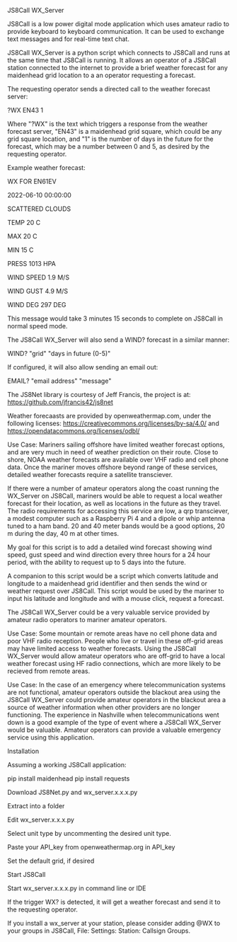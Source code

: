 JS8Call WX_Server 

JS8Call is a low power digital mode application which uses amateur radio to provide keyboard to keyboard communication. It can be used to exchange text messages and for real-time text chat. 

JS8Call WX_Server is a python script which connects to JS8Call and runs at the same time that JS8Call is running.  It allows an operator of a JS8Call station connected to the internet to provide a brief weather forecast for any maidenhead grid location to a an operator requesting a forecast.

The requesting operator sends a directed call to the weather forecast server:

?WX EN43 1

Where "?WX" is the text which triggers a response from the weather forecast server, "EN43" is a maidenhead grid square, which could be any grid square location, and "1" is the number of days in the future for the forecast, which may be a number between 0 and 5, as desired by the requesting operator.

Example weather forecast:

WX FOR EN61EV

2022-06-10 00:00:00

SCATTERED CLOUDS

TEMP 20 C

MAX 20 C

MIN 15 C

PRESS 1013 HPA

WIND SPEED 1.9 M/S

WIND GUST 4.9 M/S

WIND DEG 297 DEG 

This message would take 3 minutes 15 seconds to complete on JS8Call in normal speed mode.

The JS8Call WX_Server will also send a WIND? forecast in a similar manner:

WIND? "grid" "days in future (0-5)"

If configured, it will also allow sending an email out:

EMAIL? "email address" "message" 

The JS8Net library is courtesy of Jeff Francis, the project is at: https://github.com/jfrancis42/js8net

Weather forecaasts are provided by openweathermap.com, under the following licenses: https://creativecommons.org/licenses/by-sa/4.0/ and https://opendatacommons.org/licenses/odbl/

Use Case: Mariners sailing offshore have limited weather forecast options, and are very much in need of weather prediction on their route.  Close to shore, NOAA weather forecasts are available over VHF radio and cell phone data.  Once the mariner moves offshore beyond range of these services, detailed weather forecasts require a satellite transciever.  

If there were a number of amateur operators along the coast running the WX_Server on JS8Call, mariners would be able to request a local weather forecast for their location, as well as locations in the future as they travel.  The radio requirements for accessing this service are low, a qrp transciever, a modest computer such as a Raspberry Pi 4 and a dipole or whip antenna tuned to a ham band.  20 and 40 meter bands would be a good options, 20 m during the day, 40 m at other times.

My goal for this script is to add a detailed wind forecast showing wind speed, gust speed and wind direction every three hours for a 24 hour period, with the ability to request up to 5 days into the future. 

A companion to this script would be a script which converts latitude and longitude to a maidenhead grid identifier and then sends the wind or weather request over JS8Call.  This script would be used by the mariner to input his latitude and longitude and with a mouse click, request a forecast.

The JS8Call WX_Server could be a very valuable service provided by amateur radio operators to mariner amateur operators.

Use Case: Some mountain or remote areas have no cell phone data and poor VHF radio reception. People who live or travel in these off-grid areas may have limited access to weather forecasts.  Using the JS8Call WX_Server would allow amateur operators who are off-grid to have a local weather forecast using HF radio connections, which are more likely to be recieved from remote areas.

Use Case: In the case of an emergency where telecommunication systems are not functional, amateur operators outside the blackout area using the JS8Call WX_Server could provide amateur operators in the blackout area a source of weather information when other providers are no longer functioning.  The experience in Nashville when telecommunications went down is a good example of the type of event where a JS8Call WX_Server would be valuable. Amateur operators can provide a valuable emergency service using this application.


Installation

Assuming a working JS8Call application:

pip install maidenhead
pip install requests

Download JS8Net.py and wx_server.x.x.x.py

Extract into a folder

Edit wx_server.x.x.x.py

Select unit type by uncommenting the desired unit type.

Paste your API_key from openweathermap.org in API_key

Set the default grid, if desired 

Start JS8Call

Start wx_server.x.x.x.py in command line or IDE

If the trigger WX? is detected, it will get a weather forecast and send it to the requesting operator.

If you install a wx_server at your station, please consider adding @WX to your groups in JS8Call, File: Settings: Station: Callsign Groups.

